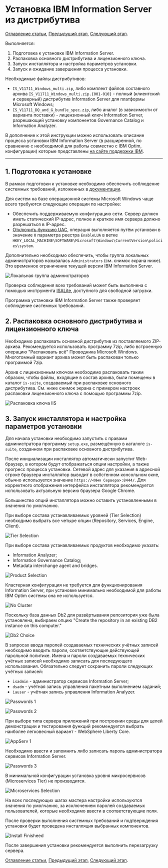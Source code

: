 # Установка IBM Information Server из дистрибутива

[Оглавление статьи](OptimInstallSingleHost),
[Предыдущий этап](OptimIisInstall),
[Следующий этап](OptimIisUpdate).

Выполняется:

1. Подготовка к установке IBM Information Server.
1. Распаковка основного дистрибутива и лицензионного ключа.
1. Запуск инсталлятора и настройка параметров установки.
1. Запуск и ожидание завершения процесса установки.

Необходимые файлы дистрибутивов:

* `IS_V11711_Windows_multi.zip`, либо комплект файлов составного архива
  `IS_V11711_Windows_multi.zip.{001-010}` - полный (клиентский и серверный)
  дистрибутив Information Server для платформы Microsoft Windows;
* `IS_V11711_DQ_and_G_bundle_spec.zip`, либо аналог (в зависимости от
  варианта поставки) - лицензионный ключ Information Server,
  разрешающий установку компонентов Governance Catalog и
  Information Analyzer.

В дополнение к этой инструкции можно использовать описание процесса
установки IBM Information Server (в расширенной, по сравнению с
необходимой для работы совместно с IBM Optim, конфигурации) которые
представлены [на сайте поддержки
IBM](https://www.ibm.com/support/pages/instructions-suite-install-ibm-infosphere-information-server-11710-or-11711-without-microservices-tier).

---

## 1. Подготовка к установке

В рамках подготовки к установке необходимо обеспечить соблюдение
системных требований, изложенных в
[документации](https://www.ibm.com/docs/en/iis/11.7?topic=checklists-basic-installation-checklist>).

Для систем на базе операционной системы Microsoft Windows чаще всего
требуются следующие операции по настройке:

* Обеспечить поддерживаемую конфигурацию сети. Сервер должен иметь
  статический IP-адрес, полное и краткое имя сервера должно
  разрешаться в IP-адрес.
* [Отключить функцию
  UAC](https://www.ibm.com/support/pages/information-server-disabling-uac-windows-server-2012),
  операция выполняется путём установки в значение `0` параметра
  реестра `EnableLUA` в ветке
  `HKEY_LOCAL_MACHINE\SOFTWARE\Microsoft\Windows\CurrentVersion\policies\system`.

Дополнительно необходимо обеспечить, чтобы группа локальных
администраторов называлась `Administrators` (см. снимок экрана
ниже). Это временное ограничение текущей версии IBM Information
Server.

![Локальная группа администраторов](images/iis-install-02.png)

Проверка соблюдения всех требований может быть выполнена с помощью
инструмента [ISALite](https://www.ibm.com/support/pages/node/576889),
доступного для свободной загрузки.

Программа установки IBM Information Server также проверяет соблюдение
системных требований.

## 2. Распаковка основного дистрибутива и лицензионного ключа

Необходимо распаковать основной дистрибутив из поставляемого ZIP-архива.
Рекомендуется использовать программу 7zip, либо встроенную операцию
"Распаковать всё" Проводника Microsoft Windows. Многотомный вариант
архива может быть распакован только программой 7zip.

Архив с лицензионным ключом необходимо распаковать таким образом,
чтобы файлы, входящие в состав архива, были помещены в каталог
`is-suite`, создаваемый при распаковке основного дистрибутива.
См. ниже снимок экрана с примером настроек распаковки лицензионного
ключа с помощью программы 7zip.

![Распаковка ключа IIS](images/iis-install-01.png)

## 3. Запуск инсталлятора и настройка параметров установки

Для начала установки необходимо запустить с правами администратора
программу `setup.exe`, размещённую в каталоге `is-suite`, созданном
при распаковке основного дистрибутива.

После инициализации инсталлятор автоматически запустит Web-браузер, в
котором будут отображаться опции настройки, а также прогресс процесса
установки. Сетевой адрес для указания в адресной строке браузера
инсталлятор выводит в собстенном консольном окне, обычно используется
значение `https://<Имя Сервера>:8444/`. Для корректного отображения
интерфейса инсталлятора рекомендуется использовать актуальную версию
браузера Google Chrome.

Большинство опций инсталлятора можно оставить установленными в
значения по умолчанию.

При выборе состава устанавливаемых уровней (Tier Selection) необходимо
выбрать все четыре опции (Repository, Services, Engine, Client).

![Tier Selection](images/iis-install-05.png)

При выборе состава устанавливаемых продуктов необходимо указать:

* Information Analyzer;
* Information Governance Catalog;
* Metadata interchange agent and bridges.

![Product Selection](images/iis-install-06.png)

Кластерная конфигурация не требуется для функционирования
Information Server, при установке минимально необходимой
для работы IBM Optim системы она не используется.

![No Cluster](images/iis-install-08.png)

Поскольку база данных Db2 для развёртывания репозитория уже была
установлена, выбираем опцию "Create the repository in an existing DB2
instance on this computer."

![Db2 Choice](images/iis-install-09.png)

В запросах ввода паролей создаваемых технических учётных записей
необходимо вводить пароли, соответствующие действующей парольной
политике. Имена и пароли создаваемых технических учётных записей
необходимо записать для последующего использования. Обязательно
следует сохранить пароли следующих учётных записей:

* `isadmin` - администратор сервисов Information Server;
* `dsadm` - учётная запись управления пакетным выполнением заданий;
* `iauser` - учётная запись управления Information Analyzer.

![Passwords 1](images/iis-install-10.png)

![Passwords 2](images/iis-install-11.png)

При выборе типа сервера приложений при построении среды для целей
демонстрации и тестирования функций рекомендуется выбрать наиболее
легковесный вариант - WebSphere Liberty Core.

![AppServ 1](images/iis-install-12.png)

Необходимо ввести и запомнить либо записать пароль администратора
сервисов Information Server.

![Passwords 3](images/iis-install-14.png)

В минимальной конфигурации установка уровня микросервисов
(Microservices Tier) не производится.

![Microservices Selection](images/iis-install-15.png)

На всех последующих шагах мастера настройки используются значения
по умолчанию, за исключением паролей создаваемых пользователей,
которые необходимо ввести в соответствующие поля.

После проверки выполнения системных требований и подтверждения
установки будет проведена инсталляция выбранных компонентов.

![Install Finisheed](images/iis-install-29.png)

После завершения установки рекомендуется выполнить перезагрузку
сервера.

[Оглавление статьи](OptimInstallSingleHost),
[Предыдущий этап](OptimIisInstall),
[Следующий этап](OptimIisUpdate).

